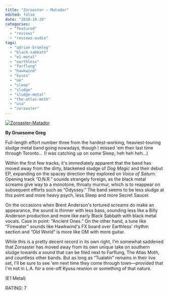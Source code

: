 ```yaml
---
title: "Zoroaster – Matador"
edited: false
date: "2010-10-20"
categories:
  - "featured"
  - "reviews"
  - "reviews-audio"
tags:
  - "adrian-bromley"
  - "black-sabbath"
  - "e1-metal"
  - "earthless"
  - "farflung"
  - "hawkwind"
  - "kyuss"
  - "om"
  - "sleep"
  - "sludge"
  - "sludge-metal"
  - "the-atlas-moth"
  - "usa"
  - "zoroaster"
---
```


[![](http://www.hellbound.ca/wp-content/uploads/2010/10/Zoroaster-Matador.jpg "Zoroaster-Matador")](http://www.hellbound.ca/wp-content/uploads/2010/10/Zoroaster-Matador.jpg)

**By Gruesome Greg**

Full-length effort number three from the hardest-working, heaviest-touring sludge metal band going nowadays, though I missed 'em their last time through Toronto... (I was catching up on some Sleep, heh heh heh...)

Within the first few tracks, it's immediately apparent that the band has moved away from the dirty, blackened sludge of _Dog Magic_ and their debut EP, expanding on the spacey direction they explored on _Voice of Saturn_. Opening track “D.N.R.” sounds strangely foreign, as the black metal screams give way to a monotone, throaty murmur, which is to reappear on subsequent efforts such as “Odyssey.” The band seems to be less sludge at this point and more heavy psych, less Sleep and more Secret Saucer.

On the occasions when Brent Anderson's tortured screams do make an appearance, the sound is thinner with less bass, sounding less like a Billy Anderson production and more like early Black Sabbath with black metal vocals. Case in point: “Ancient Ones.” On the other hand, a tune like “Firewater” sounds like Hawkwind's FX board over Earthless' rhythm section and “Old World” is more like OM with more guitar.

While this is a pretty decent record in its own right, I'm somewhat saddened that Zoroaster has moved away from its own unique take on southern sludge towards a sound that can be filed next to Farflung, The Atlas Moth, and countless other bands. But as long as “Tualatin” remains in their live set, I'll be sure to see 'em next time they come through town—provided that I'm not in L.A. for a one-off Kyuss reunion or something of that nature.

(E1 Metal)

RATING: 7
